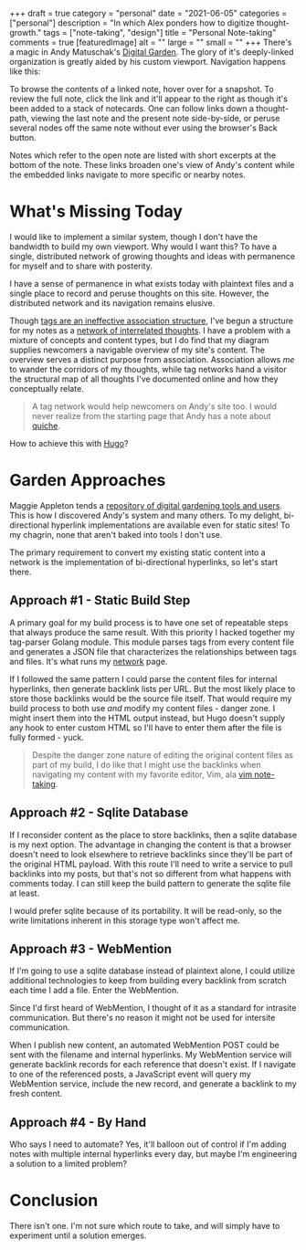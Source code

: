 +++
draft = true
category = "personal"
date = "2021-06-05"
categories = ["personal"]
description = "In which Alex ponders how to digitize thought-growth."
tags = ["note-taking", "design"]
title = "Personal Note-taking"
comments = true
[featuredImage]
  alt = ""
  large = ""
  small = ""
+++
There's a magic in Andy Matuschak's [Digital Garden](https://notes.andymatuschak.org/). The glory of it's deeply-linked organization is greatly aided by his custom viewport. Navigation happens like this:

To browse the contents of a linked note, hover over for a snapshot. To review the full note, click the link and it'll appear to the right as though it's been added to a stack of notecards. One can follow links down a thought-path, viewing the last note and the present note side-by-side, or peruse several nodes off the same note without ever using the browser's Back button.

Notes which refer to the open note are listed with short excerpts at the bottom of the note. These links broaden one's view of Andy's content while the embedded links navigate to more specific or nearby notes.

# What's Missing Today

I would like to implement a similar system, though I don't have the bandwidth to build my own viewport. Why would I want this? To have a single, distributed network of growing thoughts and ideas with permanence for myself and to share with posterity.

I have a sense of permanence in what exists today with plaintext files and a single place to record and peruse thoughts on this site. However, the distributed network and its navigation remains elusive.

Though [tags are an ineffective association structure](https://notes.andymatuschak.org/z3MzhvmesiD2htMaEFQJif7gJgyaHAQvKH49Z), I've begun a structure for my notes as a [network of interrelated thoughts](https://alexbilson.dev/network/). I have a problem with a mixture of concepts and content types, but I do find that my diagram supplies newcomers a navigable overview of my site's content. The overview serves a distinct purpose from association. Association allows _me_ to wander the corridors of my thoughts, while tag networks hand a visitor the structural map of all thoughts I've documented online and how they conceptually relate.

> A tag network would help newcomers on Andy's site too. I would never realize from the starting page that Andy has a note about [quiche](https://notes.andymatuschak.org/z5efx2iNLSB8antyDHfU74Xk3x7voSXk9tuec).

How to achieve this with [Hugo](https://gohugo.io/)?

# Garden Approaches

Maggie Appleton tends a [repository of digital gardening tools and users](https://github.com/MaggieAppleton/digital-gardeners/). This is how I discovered Andy's system and many others. To my delight, bi-directional hyperlink implementations are available even for static sites! To my chagrin, none that aren't baked into tools I don't use.

The primary requirement to convert my existing static content into a network is the implementation of bi-directional hyperlinks, so let's start there.

## Approach #1 - Static Build Step

A primary goal for my build process is to have one set of repeatable steps that always produce the same result. With this priority I hacked together my tag-parser Golang module. This module parses tags from every content file and generates a JSON file that characterizes the relationships between tags and files. It's what runs my [network](https://alexbilson.dev/network/) page.

If I followed the same pattern I could parse the content files for internal hyperlinks, then generate backlink lists per URL. But the most likely place to store those backlinks would be the source file itself. That would require my build process to both use _and_ modify my content files - danger zone. I might insert them into the HTML output instead, but Hugo doesn't supply any hook to enter custom HTML so I'll have to enter them after the file is fully formed - yuck.

> Despite the danger zone nature of editing the original content files as part of my build, I do like that I might use the backlinks when navigating my content with my favorite editor, Vim, ala [vim note-taking](https://www.edwinwenink.xyz/posts/42-vim_notetaking/).

## Approach #2 - Sqlite Database

If I reconsider content as the place to store backlinks, then a sqlite database is my next option. The advantage in changing the content is that a browser doesn't need to look elsewhere to retrieve backlinks since they'll be part of the original HTML payload. With this route I'll need to write a service to pull backlinks into my posts, but that's not so different from what happens with comments today. I can still keep the build pattern to generate the sqlite file at least.

I would prefer sqlite because of its portability. It will be read-only, so the write limitations inherent in this storage type won't affect me.

## Approach #3 - WebMention

If I'm going to use a sqlite database instead of plaintext alone, I could utilize additional technologies to keep from building every backlink from scratch each time I add a file. Enter the WebMention.

Since I'd first heard of WebMention, I thought of it as a standard for intrasite communication. But there's no reason it might not be used for intersite communication.

When I publish new content, an automated WebMention POST could be sent with the filename and internal hyperlinks. My WebMention service will generate backlink records for each reference that doesn't exist. If I navigate to one of the referenced posts, a JavaScript event will query my WebMention service, include the new record, and generate a backlink to my fresh content.

## Approach #4 - By Hand

Who says I need to automate? Yes, it'll balloon out of control if I'm adding notes with multiple internal hyperlinks every day, but maybe I'm engineering a solution to a limited problem?

# Conclusion

There isn't one. I'm not sure which route to take, and will simply have to experiment until a solution emerges.
